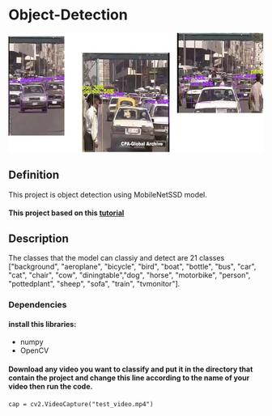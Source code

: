# Object-Detection

![](image.jpg)


## Definition

This project is object detection using MobileNetSSD model.

#### This project based on this [tutorial](https://www.pyimagesearch.com/2017/09/11/object-detection-with-deep-learning-and-opencv/)


## Description

The classes that the model can classiy and detect are 21 classes ["background", "aeroplane", "bicycle", "bird", "boat",
	"bottle", "bus", "car", "cat", "chair", "cow", "diningtable","dog", "horse", "motorbike", "person", "pottedplant", "sheep",
	"sofa", "train", "tvmonitor"].

### Dependencies

#### install this libraries:
- numpy
- OpenCV

#### Download any video you want to classify and put it in the directory that contain the project and change this line according to the name of your video then run the code.

```html
cap = cv2.VideoCapture("test_video.mp4")
```
